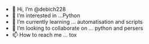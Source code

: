 - 👋 Hi, I’m @debich228
- 👀 I’m interested in ...Python
- 🌱 I’m currently learning ... automatisation and scripts
- 💞️ I’m looking to collaborate on ... python and persers
- 📫 How to reach me ... tox

<!---
debich228/debich228 is a ✨ special ✨ repository because its `README.md` (this file) appears on your GitHub profile.
You can click the Preview link to take a look at your changes.
--->
